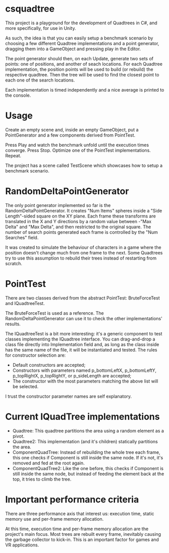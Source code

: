 # csquadtree
This project is a playground for the development of Quadtrees in C#, and more specifically, for use in Unity.

As such, the idea is that you can easily setup a benchmark scenario by choosing a few different Quadtree implementations 
and a point generator, dragging them into a GameObject and pressing play in the Editor.

The point generator should then, on each Update, generate two sets of points: one of positions, and another of seach locations.
For each Quadtree implementation, the position points will be used to build (or rebuild) the respective quadtree. Then the tree 
will be used to find the closest point to each one of the search locations.

Each implementation is timed independently and a nice average is printed to the console.

# Usage
Create an empty scene and, inside an empty GameObject, put a PointGenerator and a few components derived from PointTest.

Press Play and watch the benchmark unfold until the execution times converge. Press Stop. Optimize one of the PointTest
implementations. Repeat.

The project has a scene called TestScene which showcases how to setup a benchmark scenario.

# RandomDeltaPointGenerator
The only point generator implemented so far is the RandomDeltaPointGenerator. It creates "Num Items" spheres inside a 
"Side Length"-sided square on the XY plane. Each frame these transforms are translated in the X and Y directions by a random 
value between -"Max Delta" and "Max Delta", and then restricted to the original square.
The number of search points generated each frame is controlled by the "Num Searches" field.

It was created to simulate the behaviour of characters in a game where the position doesn't change much 
from one frame to the next. Some Quadtrees try to use this assumption to rebuild their trees instead of restarting from scratch.

# PointTest
There are two classes derived from the abstract PointTest: BruteForceTest and IQuadtreeTest. 

The BruteForceTest is used as a reference. The RandomDeltaPointGenerator can use it to check the other implementations' results.

The IQuadtreeTest is a bit more interesting: it's a generic component to test classes implementing the IQuadtree<Component> 
interface. You can drag-and-drop a class file directly into Implementation field and, as long as the class inside has the same
name of the file, it will be instantiated and tested. The rules for constructor selection are:
* Default constructors are accepted;
* Constructors with parameters named p_bottomLeftX, p_bottomLeftY, p_topRightX, p_topRightY, or p_sideLength are accepted;
* The constructor with the most parameters matching the above list will be selected.

I trust the constructor parameter names are self explanatory.

# Current IQuadTree<T> implementations
* Quadtree<T>: This quadtree partitions the area using a random element as a pivot.
* Quadtree2<T>: This implementation (and it's children) statically partitions the area.
* ComponentQuadTree<Component>: Instead of rebuilding the whole tree each frame, this one checks if Component is still inside the same node. If it's not, it's removed and fed at the root again.
* ComponentQuadTree2<Component>: Like the one before, this checks if Component is still inside the same node, but instead of feeding the element back at the top, it tries to climb the tree.

# Important performance criteria
There are three performance axis that interest us: execution time, static memory use and per-frame memory allocation.

At this time, execution time and per-frame memory allocation are the project's main focus. Most trees are rebuilt every frame,
inevitably causing the garbage collector to kick-in. This is an important factor for games and VR applications.
